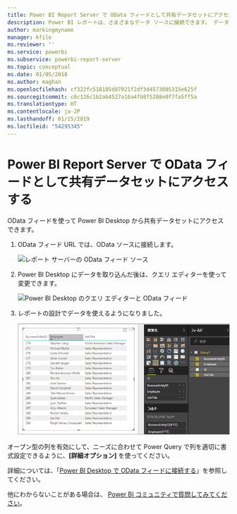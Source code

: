 ```yaml
---
title: Power BI Report Server で OData フィードとして共有データセットにアクセスする
description: Power BI レポートは、さまざまなデータ ソースに接続できます。 データの使い方に応じて、異なるデータ ソースを利用できます。
author: markingmyname
manager: kfile
ms.reviewer: ''
ms.service: powerbi
ms.subservice: powerbi-report-server
ms.topic: conceptual
ms.date: 01/05/2018
ms.author: maghan
ms.openlocfilehash: cf322fc518185d87021f2df3d4573805315e625f
ms.sourcegitcommit: c8c126c1b2ab4527a16a4fb8f5208e0f7fa5ff5a
ms.translationtype: HT
ms.contentlocale: ja-JP
ms.lasthandoff: 01/15/2019
ms.locfileid: "54295345"
---
```

# <a name="accessing-shared-datasets-as-odata-feeds-in-power-bi-report-server"></a>Power BI Report Server で OData フィードとして共有データセットにアクセスする
OData フィードを使って Power BI Desktop から共有データセットにアクセスできます。

1. OData フィード URL では、OData ソースに接続します。
   
    ![レポート サーバーの OData フィード ソース](media/access-dataset-odata/report-server-odata-feed.png)
2. Power BI Desktop にデータを取り込んだ後は、クエリ エディターを使って変更できます。
   
    ![Power BI Desktop のクエリ エディターと OData フィード](media/access-dataset-odata/report-server-odata-results-query-editor.png)
3. レポートの設計でデータを使えるようになりました。
   
    ![Power BI Desktop レポートの設計と OData フィード](media/access-dataset-odata/report-server-odata-power-bi-desktop-report-design.png)

オープン型の列を有効にして、ニーズに合わせて Power Query で列を適切に書式設定できるように、**[詳細オプション]** を使ってください。

詳細については、「[Power BI Desktop で OData フィードに接続する](../desktop-connect-odata.md)」を参照してください。

他にわからないことがある場合は、 [Power BI コミュニティで質問してみてください](https://community.powerbi.com/)。

